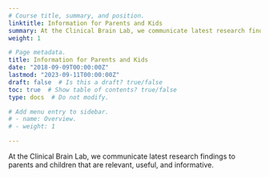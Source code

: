 ```yaml
---
# Course title, summary, and position.
linktitle: Information for Parents and Kids
summary: At the Clinical Brain Lab, we communicate latest research findings to parents and children that are relevant, useful, and informative.
weight: 1

# Page metadata.
title: Information for Parents and Kids
date: "2018-09-09T00:00:00Z"
lastmod: "2023-09-11T00:00:00Z"
draft: false  # Is this a draft? true/false
toc: true  # Show table of contents? true/false
type: docs  # Do not modify.

# Add menu entry to sidebar.
# - name: Overview.
# - weight: 1

---
```


At the Clinical Brain Lab, we communicate latest research findings to parents and children that are relevant, useful, and informative.